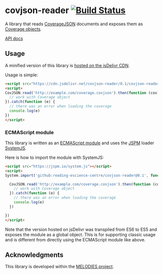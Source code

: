 # covjson-reader [![Build Status](https://travis-ci.org/Reading-eScience-Centre/covjson-reader.svg?branch=master)](https://travis-ci.org/Reading-eScience-Centre/covjson-reader)

A library that reads [CoverageJSON](https://github.com/neothemachine/coveragejson) documents and exposes them as [Coverage objects](https://github.com/neothemachine/coverage-jsapi).

[API docs](https://doc.esdoc.org/github.com/reading-escience-centre/covjson-reader/)

## Usage

A minified version of this library is [hosted on the jsDelivr CDN](http://www.jsdelivr.com/projects/covjson-reader).

Usage is simple:
```html
<script src="https://cdn.jsdelivr.net/covjson-reader/0.1/covjson-reader.min.js"></script>
<script>
CovJSON.read('http://example.com/coverage.covjson').then(function (cov) {
  // work with Coverage object
}).catch(function (e) {
  // there was an error when loading the coverage
  console.log(e)
})
</script>
```

### ECMAScript module

This library is written as an [ECMAScript module](http://exploringjs.com/es6/ch_modules.html)
and uses the [JSPM](http://jspm.io) loader [SystemJS](https://github.com/systemjs/systemjs).

Here is how to import the module with SystemJS:
```html
<script src="https://jspm.io/system.js"></script>
<script>
System.import('github:reading-escience-centre/covjson-reader@0.1', function (CovJSON) {

  CovJSON.read('http://example.com/coverage.covjson').then(function (cov) {
    // work with Coverage object
  }).catch(function (e) {
    // there was an error when loading the coverage
    console.log(e)
  })

})
</script>
```

Note that the version hosted on jsDelivr was transpiled from ES6 to ES5 and exposes the module as a
global object. This is for supporting classic usage and is different from directly using the
ECMAScript module like above.

## Acknowledgments

This library is developed within the [MELODIES project](http://www.melodiesproject.eu).
